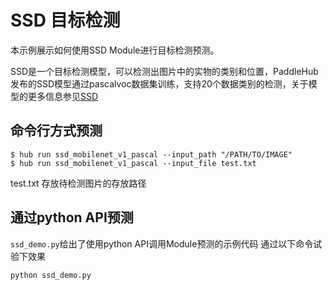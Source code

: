 # SSD 目标检测

本示例展示如何使用SSD Module进行目标检测预测。

SSD是一个目标检测模型，可以检测出图片中的实物的类别和位置，PaddleHub发布的SSD模型通过pascalvoc数据集训练，支持20个数据类别的检测，关于模型的更多信息参见[SSD](https://www.paddlepaddle.org.cn/hubdetail?name=ssd_mobilenet_v1_pascal&en_category=ObjectDetection)

## 命令行方式预测

```shell
$ hub run ssd_mobilenet_v1_pascal --input_path "/PATH/TO/IMAGE"
$ hub run ssd_mobilenet_v1_pascal --input_file test.txt
```

test.txt 存放待检测图片的存放路径

## 通过python API预测

`ssd_demo.py`给出了使用python API调用Module预测的示例代码
通过以下命令试验下效果

```shell
python ssd_demo.py
```

